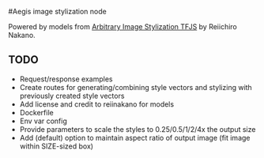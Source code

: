 #Aegis image stylization node

Powered by models from [Arbitrary Image Stylization TFJS](https://github.com/reiinakano/arbitrary-image-stylization-tfjs) by Reiichiro Nakano.

## TODO
* Request/response examples
* Create routes for generating/combining style vectors and stylizing with previously created style vectors
* Add license and credit to reiinakano for models
* Dockerfile
* Env var config
* Provide parameters to scale the styles to 0.25/0.5/1/2/4x the output size
* Add (default) option to maintain aspect ratio of output image (fit image within SIZE-sized box)
